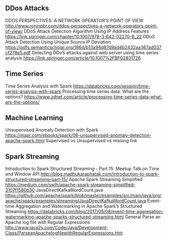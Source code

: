 

## DDos Attacks
DDOS PERSPECTIVES: A NETWORK OPERATOR’S POINT OF VIEW
http://www.roninpbr.com/ddos-perspectives-a-network-operators-point-of-view/ 
DDoS Attack Detection Algorithm Using IP Address Features
https://link.springer.com/chapter/10.1007/978-3-642-02270-8_22
DDoS Attack Detection Using Unique Source IP Deviation https://pdfs.semanticscholar.org/186d/b13a94d87d9ad4b2432aa367ad037cf278e5.pdf
Detecting DDoS attacks against web server using time series analysis https://link.springer.com/article/10.1007%2FBF02831726

## Time Series
Time Series Analysis with Spark 
https://databricks.com/session/time-series-analysis-with-spark
Processing time series data: What are the options? 
https://www.zdnet.com/article/processing-time-series-data-what-are-the-options/

## Machine Learning
Unsupervised Anomaly Detection with Spark 
https://mapr.com/ebooks/spark/08-unsupervised-anomaly-detection-apache-spark.html 
Supervised vs Unsupervised vs 
missing link 
 

## Spark Streaming
Introduction to Spark Structured Streaming - Part 15: Meetup Talk on Time and Window API 
http://blog.madhukaraphatak.com/introduction-to-spark-structured-streaming-part-15/
Apache Spark Streaming Simplified
https://medium.com/swlh/apache-spark-streaming-simplified-3107f1580b30
JavaDirectKafkaWordCount.java https://github.com/apache/spark/blob/master/examples/src/main/java/org/apache/spark/examples/streaming/JavaDirectKafkaWordCount.java 
Event-time Aggregation and Watermarking in
Apache Spark’s Structured Streaming
https://databricks.com/blog/2017/05/08/event-time-aggregation-watermarking-apache-sparks-structured-streaming.html 
General
Parse an Apache log file with Regular Expressions 
http://www.java2s.com/Code/Java/Development-Class/ParseanApachelogfilewithRegularExpressions.htm 
